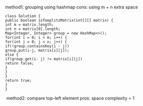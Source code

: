 method1: grouping using hashmap
cons: using m + n extra space
```
class Solution {
public boolean isToeplitzMatrix(int[][] matrix) {
int m = matrix.length;
int n = matrix[0].length;
Map<Integer, Integer> group = new HashMap<>();
for(int i = 0; i < m; i++) {
for(int j = 0; j < n; j++) {
if(!group.containsKey(i - j))
group.put(i-j, matrix[i][j]);
else {
if(group.get(i- j) != matrix[i][j])
return false;
}
}
}
return true;
}
}
```
​
method2: compare top-left element
pros: space complexity = 1
​